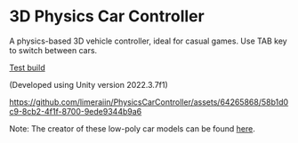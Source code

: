 # 3D Physics Car Controller

A physics-based 3D vehicle controller, ideal for casual games. Use TAB key to switch between cars.

[Test build](https://limeraiin.github.io/Physics-Car-Controller-Unity3D/)

(Developed using Unity version 2022.3.7f1)



https://github.com/limeraiin/PhysicsCarController/assets/64265868/58b1d0c9-8cb2-4f1f-8700-9ede9344b9a6


Note: The creator of these low-poly car models can be found [here](https://itch.io/games-like/790561/low-poly-city-vehicles-pack).

